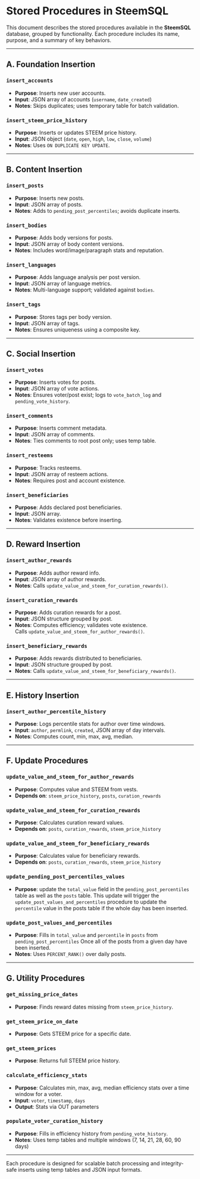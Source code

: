 # Stored Procedures in SteemSQL

This document describes the stored procedures available in the **SteemSQL** database, grouped by functionality. Each procedure includes its name, purpose, and a summary of key behaviors.

---

## A. Foundation Insertion

### `insert_accounts`

- **Purpose**: Inserts new user accounts.
- **Input**: JSON array of accounts (`username`, `date_created`)
- **Notes**: Skips duplicates; uses temporary table for batch validation.

### `insert_steem_price_history`

- **Purpose**: Inserts or updates STEEM price history.
- **Input**: JSON object (`date`, `open`, `high`, `low`, `close`, `volume`)
- **Notes**: Uses `ON DUPLICATE KEY UPDATE`.

---

## B. Content Insertion

### `insert_posts`

- **Purpose**: Inserts new posts.
- **Input**: JSON array of posts.
- **Notes**: Adds to `pending_post_percentiles`; avoids duplicate inserts.

### `insert_bodies`

- **Purpose**: Adds body versions for posts.
- **Input**: JSON array of body content versions.
- **Notes**: Includes word/image/paragraph stats and reputation.

### `insert_languages`

- **Purpose**: Adds language analysis per post version.
- **Input**: JSON array of language metrics.
- **Notes**: Multi-language support; validated against `bodies`.

### `insert_tags`

- **Purpose**: Stores tags per body version.
- **Input**: JSON array of tags.
- **Notes**: Ensures uniqueness using a composite key.

---

## C. Social Insertion

### `insert_votes`

- **Purpose**: Inserts votes for posts.
- **Input**: JSON array of vote actions.
- **Notes**: Ensures voter/post exist; logs to `vote_batch_log` and `pending_vote_history`.

### `insert_comments`

- **Purpose**: Inserts comment metadata.
- **Input**: JSON array of comments.
- **Notes**: Ties comments to root post only; uses temp table.

### `insert_resteems`

- **Purpose**: Tracks resteems.
- **Input**: JSON array of resteem actions.
- **Notes**: Requires post and account existence.

### `insert_beneficiaries`

- **Purpose**: Adds declared post beneficiaries.
- **Input**: JSON array.
- **Notes**: Validates existence before inserting.

---

## D. Reward Insertion

### `insert_author_rewards`

- **Purpose**: Adds author reward info.
- **Input**: JSON array of author rewards.
- **Notes**: Calls `update_value_and_steem_for_curation_rewards()`.

### `insert_curation_rewards`

- **Purpose**: Adds curation rewards for a post.
- **Input**: JSON structure grouped by post.
- **Notes**: Computes efficiency; validates vote existence. Calls `update_value_and_steem_for_author_rewards()`.

### `insert_beneficiary_rewards`

- **Purpose**: Adds rewards distributed to beneficiaries.
- **Input**: JSON structure grouped by post.
- **Notes**: Calls `update_value_and_steem_for_beneficiary_rewards()`.

---

## E. History Insertion

### `insert_author_percentile_history`

- **Purpose**: Logs percentile stats for author over time windows.
- **Input**: `author`, `permlink`, `created`, JSON array of day intervals.
- **Notes**: Computes count, min, max, avg, median.

---

## F. Update Procedures

### `update_value_and_steem_for_author_rewards`

- **Purpose**: Computes value and STEEM from vests.
- **Depends on**: `steem_price_history`, `posts`, `curation_rewards`

### `update_value_and_steem_for_curation_rewards`

- **Purpose**: Calculates curation reward values.
- **Depends on**: `posts`, `curation_rewards`, `steem_price_history`

### `update_value_and_steem_for_beneficiary_rewards`

- **Purpose**: Calculates value for beneficiary rewards.
- **Depends on**: `posts`, `curation_rewards`, `steem_price_history`

### `update_pending_post_percentiles_values`

- **Purpose**: update the `total_value` field in the `pending_post_percentiles` table as well as the `posts` table. This update will trigger the `update_post_values_and_percentiles` procedure to update the `percentile` value in the posts table if the whole day has been inserted.

### `update_post_values_and_percentiles`

- **Purpose**: Fills in `total_value` and `percentile` in `posts` from `pending_post_percentiles` Once all of the posts from a given day have been inserted.
- **Notes**: Uses `PERCENT_RANK()` over daily posts.

---

## G. Utility Procedures

### `get_missing_price_dates`

- **Purpose**: Finds reward dates missing from `steem_price_history`.

### `get_steem_price_on_date`

- **Purpose**: Gets STEEM price for a specific date.

### `get_steem_prices`

- **Purpose**: Returns full STEEM price history.

### `calculate_efficiency_stats`

- **Purpose**: Calculates min, max, avg, median efficiency stats over a time window for a voter.
- **Input**: `voter`, `timestamp`, `days`
- **Output**: Stats via OUT parameters

### `populate_voter_curation_history`

- **Purpose**: Fills in efficiency history from `pending_vote_history`.
- **Notes**: Uses temp tables and multiple windows (7, 14, 21, 28, 60, 90 days)

---

Each procedure is designed for scalable batch processing and integrity-safe inserts using temp tables and JSON input formats.

